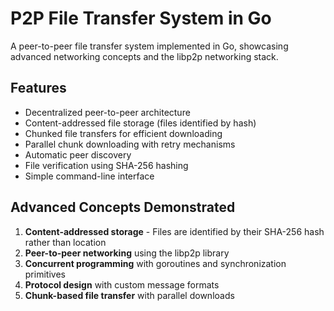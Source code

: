 # P2P File Transfer System in Go

A peer-to-peer file transfer system implemented in Go, showcasing advanced networking concepts and the libp2p networking stack.

## Features

- Decentralized peer-to-peer architecture
- Content-addressed file storage (files identified by hash)
- Chunked file transfers for efficient downloading
- Parallel chunk downloading with retry mechanisms
- Automatic peer discovery
- File verification using SHA-256 hashing
- Simple command-line interface

## Advanced Concepts Demonstrated

1. **Content-addressed storage** - Files are identified by their SHA-256 hash rather than location
2. **Peer-to-peer networking** using the libp2p library
3. **Concurrent programming** with goroutines and synchronization primitives
4. **Protocol design** with custom message formats
5. **Chunk-based file transfer** with parallel downloads